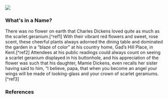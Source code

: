 <a href="https://dev.visual-essays.app"><img src="https://dev-visual-essays.netlify.app/images/ve-button.png"></a>
<param ve-config
       title="A Pelargonium by any Other Name Would Smell as Sweet…"
       author="Daisy Reid, Verónica Matallana Chaves, Yao Jiang"
       source-image="blob:null/350ec559-ab4d-204b-ad69-901393a2d9adhttps://www.biodiversitylibrary.org/item/53838#page/149/mode/1up"
       banner="https://ids.lib.harvard.edu/ids/iiif/435776338/full/full/0/default.jpg"
       layout="vtl">

### What's in a Name?

<param ve-entity eid="Q171497" aliases="Helianthus annuus" title="sunflower"> 
<param ve-entity eid="Q192691" title="# Charles Dickens">
<param ve-entity eid="Q235352" title="crop" aliases="crop plants">
<param ve-entity eid="Q199182" title="ornamental plant" aliases="ornamental">
There was no flower on earth that Charles Dickens loved quite as much as the scarlet geranium.[^ref1] With their vibrant red flowers and sweet, rose scent, these cheerful plants always adorned the dining table and dominated the garden in a “blaze of color” at his country home, Gad’s Hill Place, in Kent.[^ref2] Attendees at his public readings could always count on seeing a scarlet geranium displayed in his buttonhole, and his appreciation of the flower was such that his daughter, Mamie Dickens, even recalls her sister having said to him, “I believe, papa, that when you become an angel your wings will be made of looking-glass and your crown of scarlet geraniums.[^ref3]
<param ve-image fit="contain" primary url="https://upload.wikimedia.org/wikipedia/commons/8/80/Nepenthes_rafflesiana_squat2.jpg" title="_Nepenthes rafflesiana_, attributed to Robert Jong, en:User:Rbrtjong">


### References
[^ref1]: Hartley, Jenny. “Dickens and the Geranium.” _The Dickensian_, vol. 114, no. 504, 2018, pp. 5-14.

[^ref2]: Dickens, Mamie. _My Father as I Recall Him_. Roxburghe Press, 1896.

[^ref3]:  Ibid.
<!--stackedit_data:
eyJoaXN0b3J5IjpbLTgwNDQ0OTE0OCwtOTgxNTE1NDI2LDIyNT
EyODA1OCw2OTM4MjMwNTgsLTgwMDU4NTkwNF19
-->